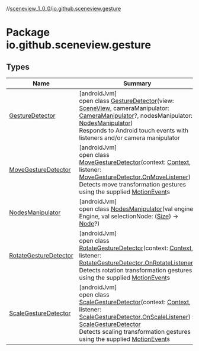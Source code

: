 //[sceneview_1_0_0](../../index.md)/[io.github.sceneview.gesture](index.md)

# Package io.github.sceneview.gesture

## Types

| Name | Summary |
|---|---|
| [GestureDetector](-gesture-detector/index.md) | [androidJvm]<br>open class [GestureDetector](-gesture-detector/index.md)(view: [SceneView](../io.github.sceneview/-scene-view/index.md), cameraManipulator: [CameraManipulator](../io.github.sceneview/index.md#-413489367%2FClasslikes%2F-602047187)?, nodesManipulator: [NodesManipulator](-nodes-manipulator/index.md))<br>Responds to Android touch events with listeners and/or camera manipulator |
| [MoveGestureDetector](-move-gesture-detector/index.md) | [androidJvm]<br>open class [MoveGestureDetector](-move-gesture-detector/index.md)(context: [Context](https://developer.android.com/reference/kotlin/android/content/Context.html), listener: [MoveGestureDetector.OnMoveListener](-move-gesture-detector/-on-move-listener/index.md))<br>Detects move transformation gestures using the supplied [MotionEvent](https://developer.android.com/reference/kotlin/android/view/MotionEvent.html)s |
| [NodesManipulator](-nodes-manipulator/index.md) | [androidJvm]<br>open class [NodesManipulator](-nodes-manipulator/index.md)(val engine: Engine, val selectionNode: ([Size](../io.github.sceneview.math/index.md#1872733609%2FClasslikes%2F-602047187)) -&gt; [Node](../io.github.sceneview.nodes/-node/index.md)?) |
| [RotateGestureDetector](-rotate-gesture-detector/index.md) | [androidJvm]<br>open class [RotateGestureDetector](-rotate-gesture-detector/index.md)(context: [Context](https://developer.android.com/reference/kotlin/android/content/Context.html), listener: [RotateGestureDetector.OnRotateListener](-rotate-gesture-detector/-on-rotate-listener/index.md))<br>Detects rotation transformation gestures using the supplied [MotionEvent](https://developer.android.com/reference/kotlin/android/view/MotionEvent.html)s |
| [ScaleGestureDetector](-scale-gesture-detector/index.md) | [androidJvm]<br>open class [ScaleGestureDetector](-scale-gesture-detector/index.md)(context: [Context](https://developer.android.com/reference/kotlin/android/content/Context.html), listener: [ScaleGestureDetector.OnScaleListener](-scale-gesture-detector/-on-scale-listener/index.md)) : [ScaleGestureDetector](https://developer.android.com/reference/kotlin/android/view/ScaleGestureDetector.html)<br>Detects scaling transformation gestures using the supplied [MotionEvent](https://developer.android.com/reference/kotlin/android/view/MotionEvent.html)s |
